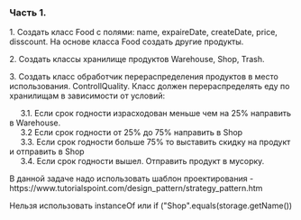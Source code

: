 <h3>Часть 1.</h3>
<p>
  1. Создать класс Food с полями: name, expaireDate, createDate, price, disscount. На основе класса Food создать другие продукты.
</p>
<p>
  2. Создать классы хранилище продуктов Warehouse, Shop, Trash.
</p>
<p>
  3. Создать класс обработчик перераспределения продуктов в место использования. ControllQuality. Класс должен перераспределять еду по хранилищам в зависимости от условий:<br>
</p>
<p>
&nbsp;&nbsp;&nbsp;&nbsp; 3.1. Если срок годности израсходован меньше чем на 25% направить в Warehouse.<br>
&nbsp;&nbsp;&nbsp;&nbsp; 3.2 Если срок годности от 25% до 75% направить в Shop<br>
&nbsp;&nbsp;&nbsp;&nbsp; 3.3. Если срок годности больше 75% то выставить скидку на продукт и отправить в Shop<br>
&nbsp;&nbsp;&nbsp;&nbsp; 3.4. Если срок годности вышел. Отправить продукт в мусорку.<br>
</p>
<p>
В данной задаче надо использовать шаблон проектирования - https://www.tutorialspoint.com/design_pattern/strategy_pattern.htm
</p>
<p>
Нельзя использовать instanceOf или if ("Shop".equals(storage.getName())
</p>
